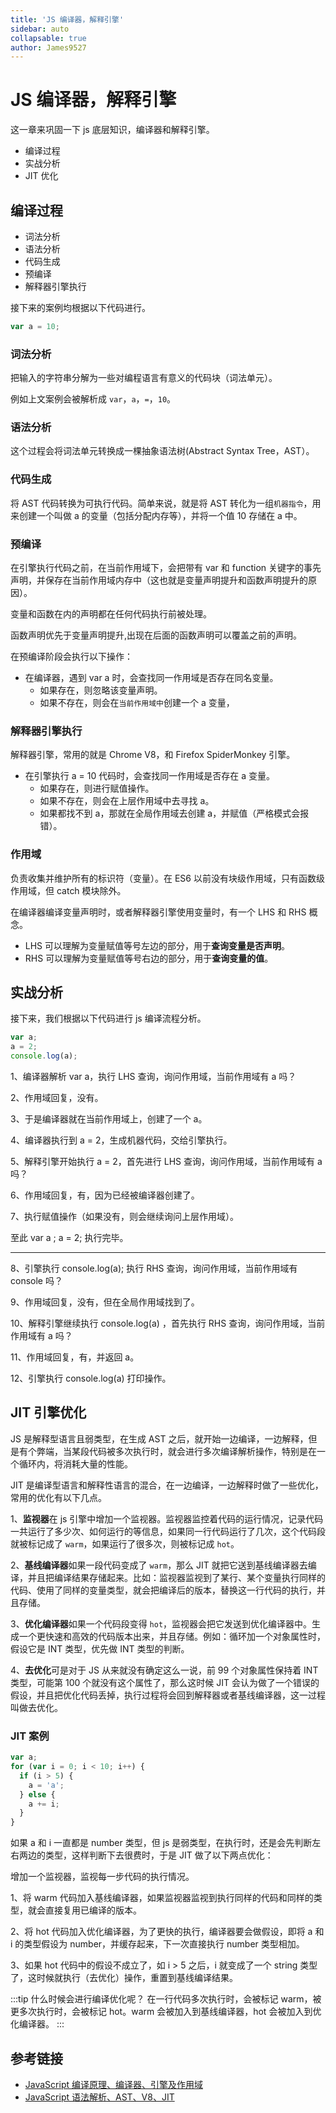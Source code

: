 ```yaml
---
title: 'JS 编译器，解释引擎'
sidebar: auto
collapsable: true
author: James9527
---
```


# JS 编译器，解释引擎

这一章来巩固一下 js 底层知识，编译器和解释引擎。

- 编译过程
- 实战分析
- JIT 优化

## 编译过程

- 词法分析
- 语法分析
- 代码生成
- 预编译
- 解释器引擎执行

接下来的案例均根据以下代码进行。

```js
var a = 10;
```

### 词法分析

把输入的字符串分解为一些对编程语言有意义的代码块（词法单元）。

例如上文案例会被解析成 `var`，`a`，`=`，`10`。

### 语法分析

这个过程会将词法单元转换成一棵抽象语法树(Abstract Syntax Tree，AST）。

### 代码生成

将 AST 代码转换为可执行代码。简单来说，就是将 AST 转化为一组`机器指令`，用来创建一个叫做 a 的变量（包括分配内存等），并将一个值 10 存储在 a 中。

### 预编译

在引擎执行代码之前，在当前作用域下，会把带有 var 和 function 关键字的事先声明，并保存在当前作用域内存中（这也就是变量声明提升和函数声明提升的原因）。

变量和函数在内的声明都在任何代码执行前被处理。

函数声明优先于变量声明提升,出现在后面的函数声明可以覆盖之前的声明。

在预编译阶段会执行以下操作：

- 在编译器，遇到 var a 时，会查找同一作用域是否存在同名变量。
  - 如果存在，则忽略该变量声明。
  - 如果不存在，则会在`当前作用域中`创建一个 a 变量，

### 解释器引擎执行

解释器引擎，常用的就是 Chrome V8，和 Firefox SpiderMonkey 引擎。

- 在引擎执行 a = 10 代码时，会查找同一作用域是否存在 a 变量。
  - 如果存在，则进行赋值操作。
  - 如果不存在，则会在上层作用域中去寻找 a。
  - 如果都找不到 a，那就在全局作用域去创建 a，并赋值（严格模式会报错）。

### 作用域

负责收集并维护所有的标识符（变量）。在 ES6 以前没有块级作用域，只有函数级作用域，但 catch 模块除外。

在编译器编译变量声明时，或者解释器引擎使用变量时，有一个 LHS 和 RHS 概念。

- LHS 可以理解为变量赋值等号左边的部分，用于**查询变量是否声明**。
- RHS 可以理解为变量赋值等号右边的部分，用于**查询变量的值**。

## 实战分析

接下来，我们根据以下代码进行 js 编译流程分析。

```js
var a;
a = 2;
console.log(a);
```

1、编译器解析 var a，执行 LHS 查询，询问作用域，当前作用域有 a 吗？

2、作用域回复，没有。

3、于是编译器就在当前作用域上，创建了一个 a。

4、编译器执行到 a = 2，生成机器代码，交给引擎执行。

5、解释引擎开始执行 a = 2，首先进行 LHS 查询，询问作用域，当前作用域有 a 吗？

6、作用域回复，有，因为已经被编译器创建了。

7、执行赋值操作（如果没有，则会继续询问上层作用域）。

至此 var a ; a = 2; 执行完毕。

---

8、引擎执行 console.log(a); 执行 RHS 查询，询问作用域，当前作用域有 console 吗？

9、作用域回复，没有，但在全局作用域找到了。

10、解释引擎继续执行 console.log(a) ，首先执行 RHS 查询，询问作用域，当前作用域有 a 吗？

11、作用域回复，有，并返回 a。

12、引擎执行 console.log(a) 打印操作。

## JIT 引擎优化

JS 是解释型语言且弱类型，在生成 AST 之后，就开始一边编译，一边解释，但是有个弊端，当某段代码被多次执行时，就会进行多次编译解析操作，特别是在一个循环内，将消耗大量的性能。

JIT 是编译型语言和解释性语言的混合，在一边编译，一边解释时做了一些优化，常用的优化有以下几点。

1、**监视器**在 js 引擎中增加一个监视器。监视器监控着代码的运行情况，记录代码一共运行了多少次、如何运行的等信息，如果同一行代码运行了几次，这个代码段就被标记成了 `warm`，如果运行了很多次，则被标记成 `hot`。

2、**基线编译器**如果一段代码变成了 `warm`，那么 JIT 就把它送到基线编译器去编译，并且把编译结果存储起来。比如：监视器监视到了某行、某个变量执行同样的代码、使用了同样的变量类型，就会把编译后的版本，替换这一行代码的执行，并且存储。

3、**优化编译器**如果一个代码段变得 `hot`，监视器会把它发送到优化编译器中。生成一个更快速和高效的代码版本出来，并且存储。例如：循环加一个对象属性时，假设它是 INT 类型，优先做 INT 类型的判断。

4、**去优化**可是对于 JS 从来就没有确定这么一说，前 99 个对象属性保持着 INT 类型，可能第 100 个就没有这个属性了，那么这时候 JIT 会认为做了一个错误的假设，并且把优化代码丢掉，执行过程将会回到解释器或者基线编译器，这一过程叫做去优化。

### JIT 案例

```js
var a;
for (var i = 0; i < 10; i++) {
  if (i > 5) {
    a = 'a';
  } else {
    a += i;
  }
}
```

如果 a 和 i 一直都是 number 类型，但 js 是弱类型，在执行时，还是会先判断左右两边的类型，这样判断下去很费时，于是 JIT 做了以下两点优化：

增加一个监视器，监视每一步代码的执行情况。

1、将 warm 代码加入基线编译器，如果监视器监视到执行同样的代码和同样的类型，就会直接复用已编译的版本。

2、将 hot 代码加入优化编译器，为了更快的执行，编译器要会做假设，即将 a 和 i 的类型假设为 number，并缓存起来，下一次直接执行 number 类型相加。

3、如果 hot 代码中的假设不成立了，如 i > 5 之后，i 就变成了一个 string 类型了，这时候就执行（去优化）操作，重置到基线编译结果。

:::tip 什么时候会进行编译优化呢？
在一行代码多次执行时，会被标记 warm，被更多次执行时，会被标记 hot。warm 会被加入到基线编译器，hot 会被加入到优化编译器。
:::

## 参考链接

- [JavaScript 编译原理、编译器、引擎及作用域](https://www.jianshu.com/p/5ebf2ad6def2)
- [JavaScript 语法解析、AST、V8、JIT](https://segmentfault.com/a/1190000011858383)
